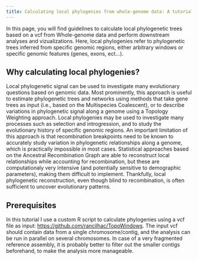 ```yaml
---
title: Calculating local phylogenies from whole-genome data: A tutorial
---
```


In this page, you will find guidelines to calculate local phylogenetic trees based on a vcf from Whole-genome data and perform downstream analyses and vizualizations. Here, local phylogenies refer to phylogenetic trees inferred from specific genomic regions, either arbitrary windows or specific genomic features (genes, exons, ect...). 

## Why calculating local phylogenies?

Local phylogenetic signal can be used to investigate many evolutionary questions based on genomic data. Most prominently, this approach is useful to estimate phylogenetic trees and networks using methods that take gene trees as input (i.e., based on the Multispecies Coalescent), or to describe variations in phylogenetic signal along a genome using a Topology Weighting approach. Local phylogenies may be used to investigate many processes such as selection and introgression, and to study the evolutionary history of specific genomic regions. An important limitation of this approach is that recombination breakpoints need to be known to accurately study variation in phylogenetic relationships along a genome, which is practically impossible in most cases. Statistical approaches based on the Ancestral Recombination Graph are able to reconstruct local relationships while accounting for recombination, but these are computationaly very intensive (and potentially sensitive to demographic parameters), making them difficult to implement. Thankfully, local phylogenetic reconstruction, even though blind to recombination, is often sufficient to uncover evolutionary patterns.

## Prerequisites

In this tutorial I use a custom R script to calculate phylogenies using a vcf file as input: https://github.com/rancilhac/TopoWindows. The input vcf should contain data from a single chromosome/contig, and the analysis can be run in parallel on several chromosomes. In case of a very fragmented reference assembly, it is probably better to filter out the smaller contigs beforehand, to make the analysis more manageable. 
